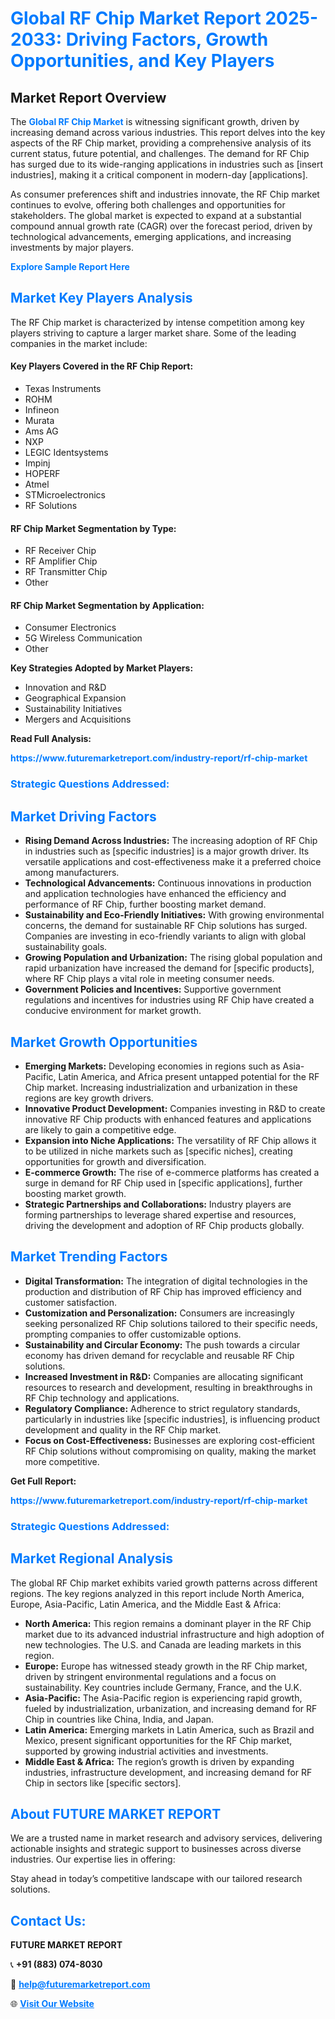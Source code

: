 <h1 style="color: #007BFF;">Global RF Chip Market Report 2025-2033: Driving Factors, Growth Opportunities, and Key Players</h1>

<section id="overview">
<h2>Market Report Overview</h2>
<p>The <a href="https://www.futuremarketreport.com/industry-report/rf-chip-market" style="color: #007BFF; text-decoration: none;"><strong>Global RF Chip Market</strong></a> is witnessing significant growth, driven by increasing demand across various industries. This report delves into the key aspects of the RF Chip market, providing a comprehensive analysis of its current status, future potential, and challenges. The demand for RF Chip has surged due to its wide-ranging applications in industries such as [insert industries], making it a critical component in modern-day [applications].</p>
<p>As consumer preferences shift and industries innovate, the RF Chip market continues to evolve, offering both challenges and opportunities for stakeholders. The global market is expected to expand at a substantial compound annual growth rate (CAGR) over the forecast period, driven by technological advancements, emerging applications, and increasing investments by major players.</p>
</section>

<section id="overview">
<p><a href="https://www.futuremarketreport.com/request-sample/reportId=62771" style="color: #007BFF; text-decoration: none;"><strong>Explore Sample Report Here</strong></a></p>
</section>

<section id="key-players">
<h2 style="color: #007BFF;">Market Key Players Analysis</h2>
<p>The RF Chip market is characterized by intense competition among key players striving to capture a larger market share. Some of the leading companies in the market include:</p>
<h4>Key Players Covered in the RF Chip Report:</h4>
<ul><li>Texas Instruments</li><li>ROHM</li><li>Infineon</li><li>Murata</li><li>Ams AG</li><li>NXP</li><li>LEGIC Identsystems</li><li>Impinj</li><li>HOPERF</li><li>Atmel</li><li>STMicroelectronics</li><li>RF Solutions</li></ul>
<h4>RF Chip Market Segmentation by Type:</h4>
<ul><li>RF Receiver Chip</li><li>RF Amplifier Chip</li><li>RF Transmitter Chip</li><li>Other</li></ul>

<h4>RF Chip Market Segmentation by Application:</h4>
<ul><li>Consumer Electronics</li><li>5G Wireless Communication</li><li>Other</li></ul>
<p><strong>Key Strategies Adopted by Market Players:</strong></p>
<ul>
<li>Innovation and R&D</li>
<li>Geographical Expansion</li>
<li>Sustainability Initiatives</li>
<li>Mergers and Acquisitions</li>
</ul>
</section>

<section>
<p><strong>Read Full Analysis: </strong></p><a href="https://www.futuremarketreport.com/industry-report/rf-chip-market" style="color: #007BFF; text-decoration: none;"><strong>https://www.futuremarketreport.com/industry-report/rf-chip-market</strong></a>
<h3 style="color: #007BFF;">Strategic Questions Addressed:</h3>
</section>

<section id="driving-factors">
<h2 style="color: #007BFF;">Market Driving Factors</h2>
<ul>
<li><strong>Rising Demand Across Industries:</strong> The increasing adoption of RF Chip in industries such as [specific industries] is a major growth driver. Its versatile applications and cost-effectiveness make it a preferred choice among manufacturers.</li>
<li><strong>Technological Advancements:</strong> Continuous innovations in production and application technologies have enhanced the efficiency and performance of RF Chip, further boosting market demand.</li>
<li><strong>Sustainability and Eco-Friendly Initiatives:</strong> With growing environmental concerns, the demand for sustainable RF Chip solutions has surged. Companies are investing in eco-friendly variants to align with global sustainability goals.</li>
<li><strong>Growing Population and Urbanization:</strong> The rising global population and rapid urbanization have increased the demand for [specific products], where RF Chip plays a vital role in meeting consumer needs.</li>
<li><strong>Government Policies and Incentives:</strong> Supportive government regulations and incentives for industries using RF Chip have created a conducive environment for market growth.</li>
</ul>
</section>

<section id="growth-opportunities">
<h2 style="color: #007BFF;">Market Growth Opportunities</h2>
<ul>
<li><strong>Emerging Markets:</strong> Developing economies in regions such as Asia-Pacific, Latin America, and Africa present untapped potential for the RF Chip market. Increasing industrialization and urbanization in these regions are key growth drivers.</li>
<li><strong>Innovative Product Development:</strong> Companies investing in R&D to create innovative RF Chip products with enhanced features and applications are likely to gain a competitive edge.</li>
<li><strong>Expansion into Niche Applications:</strong> The versatility of RF Chip allows it to be utilized in niche markets such as [specific niches], creating opportunities for growth and diversification.</li>
<li><strong>E-commerce Growth:</strong> The rise of e-commerce platforms has created a surge in demand for RF Chip used in [specific applications], further boosting market growth.</li>
<li><strong>Strategic Partnerships and Collaborations:</strong> Industry players are forming partnerships to leverage shared expertise and resources, driving the development and adoption of RF Chip products globally.</li>
</ul>
</section>

<section id="trending-factors">
<h2 style="color: #007BFF;">Market Trending Factors</h2>
<ul>
<li><strong>Digital Transformation:</strong> The integration of digital technologies in the production and distribution of RF Chip has improved efficiency and customer satisfaction.</li>
<li><strong>Customization and Personalization:</strong> Consumers are increasingly seeking personalized RF Chip solutions tailored to their specific needs, prompting companies to offer customizable options.</li>
<li><strong>Sustainability and Circular Economy:</strong> The push towards a circular economy has driven demand for recyclable and reusable RF Chip solutions.</li>
<li><strong>Increased Investment in R&D:</strong> Companies are allocating significant resources to research and development, resulting in breakthroughs in RF Chip technology and applications.</li>
<li><strong>Regulatory Compliance:</strong> Adherence to strict regulatory standards, particularly in industries like [specific industries], is influencing product development and quality in the RF Chip market.</li>
<li><strong>Focus on Cost-Effectiveness:</strong> Businesses are exploring cost-efficient RF Chip solutions without compromising on quality, making the market more competitive.</li>
</ul>
</section>

<section>
<p><strong>Get Full Report: </strong></p><a href="https://www.futuremarketreport.com/industry-report/rf-chip-market" style="color: #007BFF; text-decoration: none;"><strong>https://www.futuremarketreport.com/industry-report/rf-chip-market</strong></a>
<h3 style="color: #007BFF;">Strategic Questions Addressed:</h3>
</section>


<section id="regional-analysis">
<h2 style="color: #007BFF;">Market Regional Analysis</h2>
<p>The global RF Chip market exhibits varied growth patterns across different regions. The key regions analyzed in this report include North America, Europe, Asia-Pacific, Latin America, and the Middle East & Africa:</p>
<ul>
<li><strong>North America:</strong> This region remains a dominant player in the RF Chip market due to its advanced industrial infrastructure and high adoption of new technologies. The U.S. and Canada are leading markets in this region.</li>
<li><strong>Europe:</strong> Europe has witnessed steady growth in the RF Chip market, driven by stringent environmental regulations and a focus on sustainability. Key countries include Germany, France, and the U.K.</li>
<li><strong>Asia-Pacific:</strong> The Asia-Pacific region is experiencing rapid growth, fueled by industrialization, urbanization, and increasing demand for RF Chip in countries like China, India, and Japan.</li>
<li><strong>Latin America:</strong> Emerging markets in Latin America, such as Brazil and Mexico, present significant opportunities for the RF Chip market, supported by growing industrial activities and investments.</li>
<li><strong>Middle East & Africa:</strong> The region’s growth is driven by expanding industries, infrastructure development, and increasing demand for RF Chip in sectors like [specific sectors].</li>
</ul>
</section>

<footer>
<h2 style="color: #007BFF;">About FUTURE MARKET REPORT</h2>
<p>We are a trusted name in market research and advisory services, delivering actionable insights and strategic support to businesses across diverse industries. Our expertise lies in offering:</p>

<p>Stay ahead in today’s competitive landscape with our tailored research solutions.</p>

<h2 style="color: #007BFF;">Contact Us:</h2>
<p><strong>FUTURE MARKET REPORT</strong></p>
<p>📞 <strong>+91 (883) 074-8030</strong></p>
<p>📧 <strong><a href="mailto:help@futuremarketreport.com" style="color: #007BFF;">help@futuremarketreport.com</a></strong></p>
<p>🌐 <strong><a href="https://www.futuremarketreport.com/" style="color: #007BFF;">Visit Our Website</a></strong></p>
</footer>